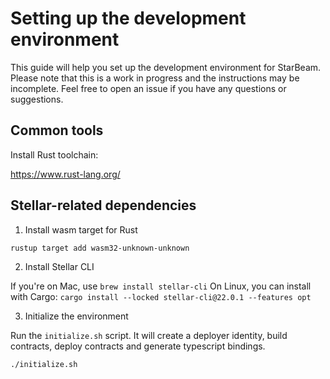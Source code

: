 # Setting up the development environment

This guide will help you set up the development environment for StarBeam.
Please note that this is a work in progress and the instructions may be incomplete.
Feel free to open an issue if you have any questions or suggestions.

## Common tools

Install Rust toolchain:

https://www.rust-lang.org/

## Stellar-related dependencies

1. Install wasm target for Rust

`rustup target add wasm32-unknown-unknown`

2. Install Stellar CLI

If you're on Mac, use `brew install stellar-cli`
On Linux, you can install with Cargo: `cargo install --locked stellar-cli@22.0.1 --features opt`

3. Initialize the environment

Run the `initialize.sh` script. It will create a deployer identity, build contracts, deploy contracts and generate typescript bindings.

`./initialize.sh`
